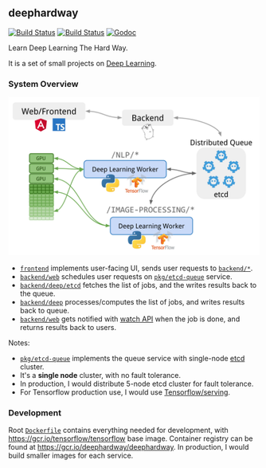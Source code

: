 ## deephardway

[![Build Status](https://img.shields.io/travis/gyuho/deephardway.svg?style=flat-square)](https://travis-ci.org/gyuho/deephardway)
[![Build Status](https://semaphoreci.com/api/v1/gyuho/deephardway/branches/master/shields_badge.svg)](https://semaphoreci.com/gyuho/deephardway)
[![Godoc](http://img.shields.io/badge/go-documentation-blue.svg?style=flat-square)](https://godoc.org/github.com/gyuho/deephardwayhardway)

Learn Deep Learning The Hard Way.

It is a set of small projects on [Deep Learning](https://en.wikipedia.org/wiki/Deep_learning).

### System Overview

<img src="./architecture.png" alt="architecture" width="620">

- [`frontend`](https://github.com/gyuho/deephardway/tree/master/frontend) implements user-facing UI, sends user requests to [`backend/*`](https://github.com/gyuho/deephardway/tree/master/backend).
- [`backend/web`](https://github.com/gyuho/deephardway/tree/master/backend/web) schedules user requests on [`pkg/etcd-queue`](https://github.com/gyuho/deephardway/tree/master/pkg/etcd-queue) service.
- [`backend/deep/etcd`](https://github.com/gyuho/deephardway/tree/master/backend/deep/etcd) fetches the list of jobs, and the writes results back to the queue.
- [`backend/deep`](https://github.com/gyuho/deephardway/tree/master/backend/deep) processes/computes the list of jobs, and writes results back to queue.
- [`backend/web`](https://github.com/gyuho/deephardway/tree/master/backend/web) gets notified with [watch API](https://godoc.org/github.com/coreos/etcd/clientv3#Watcher) when the job is done, and returns results back to users.

Notes:

- [`pkg/etcd-queue`](https://github.com/gyuho/deephardway/tree/master/pkg/etcd-queue) implements the queue service with single-node [etcd](https://github.com/coreos/etcd) cluster.
- It's a **single node** cluster, with no fault tolerance.
- In production, I would distribute 5-node etcd cluster for fault tolerance.
- For Tensorflow production use, I would use [Tensorflow/serving](https://tensorflow.github.io/serving/).

### Development

Root [`Dockerfile`](./Dockerfile) contains everything needed for development,
with https://gcr.io/tensorflow/tensorflow base image. Container registry can
be found at https://gcr.io/deephardway/deephardway. In production, I would
build smaller images for each service.

